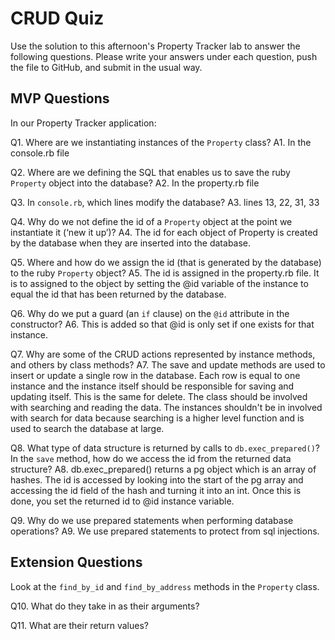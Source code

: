 # CRUD Quiz

Use the solution to this afternoon's Property Tracker lab to answer the following questions. Please write your answers under each question, push the file to GitHub, and submit in the usual way.

## MVP Questions

In our Property Tracker application:

Q1. Where are we instantiating instances of the `Property` class?
A1. In the console.rb file

Q2. Where are we defining the SQL that enables us to save the ruby `Property` object into the database?
A2. In the property.rb file

Q3. In `console.rb`, which lines modify the database?
A3. lines 13, 22, 31, 33

Q4. Why do we not define the id of a `Property` object at the point we instantiate it (‘new it up’)?
A4. The id for each object of Property is created by the database when they are inserted into the database.  

Q5. Where and how do we assign the id (that is generated by the database) to the ruby `Property` object?
A5. The id is assigned in the property.rb file. It is to assigned to 
the object by setting the @id variable of the instance to equal the id that has been returned by the database.

Q6. Why do we put a guard (an `if` clause) on the `@id` attribute in the constructor?
A6. This is added so that @id is only set if one exists for that instance.

Q7. Why are some of the CRUD actions represented by instance methods, and others by class methods?
A7. The save and update methods are used to insert or update a single row in
the database. Each row is equal to one instance and the instance itself 
should be responsible for saving and updating itself. This is the same for 
delete. The class should be involved with searching and reading the data.
The instances shouldn't be in involved with search for data because 
searching is a higher level function and is used to search the database
at large.

Q8. What type of data structure is returned by calls to `db.exec_prepared()`? In the `save` method, how do we access the id from the returned data structure?
A8. db.exec_prepared() returns a pg object which is an array of hashes.
The id is accessed by looking into the start of the pg array and 
accessing the id field of the hash and turning it into an int.
Once this is done, you set the returned id to @id instance variable.  

Q9. Why do we use prepared statements when performing database operations?
A9. We use prepared statements to protect from sql injections.

## Extension Questions

Look at the `find_by_id` and `find_by_address` methods in the `Property` class.

Q10. What do they take in as their arguments?

Q11. What are their return values?
